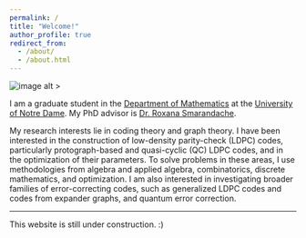 ```yaml
---
permalink: /
title: "Welcome!"
author_profile: true
redirect_from: 
  - /about/
  - /about.html
---
```


![image alt >](/images/gomez-fonseca.PNG.jpg)

I am a graduate student in the [Department of Mathematics](https://math.nd.edu) at the [University of Notre Dame](https://www.nd.edu). My PhD advisor is [Dr. Roxana Smarandache](https://math.nd.edu/people/faculty/roxana-smarandache/). 

My research interests lie in coding theory and graph theory. I have been interested in the construction of low-density parity-check (LDPC) codes, particularly protograph-based and quasi-cyclic (QC) LDPC codes, and in the optimization of their parameters. To solve problems in these areas, I use methodologies from algebra and applied algebra, combinatorics, discrete mathematics, and optimization. I am also interested in investigating broader families of error-correcting codes, such as generalized LDPC codes and codes from expander graphs, and quantum error correction.

---

This website is still under construction. :)
